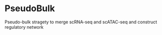 # PseudoBulk
Pseudo-bulk stragety to merge scRNA-seq and scATAC-seq and construct regulatory network
